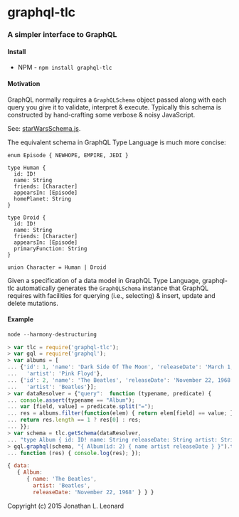 # graphql-tlc

### A simpler interface to GraphQL

#### Install

* NPM - `npm install graphql-tlc` 

#### Motivation

GraphQL normally requires a `GraphQLSchema` object passed along with each query
you give it to validate, interpret & execute. Typically this schema is constructed
by hand-crafting some verbose & noisy JavaScript.

See: [starWarsSchema.js](https://github.com/graphql/graphql-js/blob/master/src/__tests__/starWarsSchema.js).

The equivalent schema in GraphQL Type Language is much more concise:
```
enum Episode { NEWHOPE, EMPIRE, JEDI }

type Human {
  id: ID!
  name: String
  friends: [Character]
  appearsIn: [Episode]
  homePlanet: String
}

type Droid {
  id: ID!
  name: String
  friends: [Character]
  appearsIn: [Episode]
  primaryFunction: String
}

union Character = Human | Droid
```

Given a specification of a data model in GraphQL Type Language, graphql-tlc automatically
generates the `GraphQLSchema` instance that GraphQL requires with
facilities for querying (i.e., selecting) & insert, update and delete mutations.

#### Example

```javascript
node --harmony-destructuring

> var tlc = require('graphql-tlc');
> var gql = require('graphql');
> var albums = [
... {'id': 1, 'name': 'Dark Side Of The Moon', 'releaseDate': 'March 1, 1973',
...   'artist': 'Pink Floyd'},
... {'id': 2, 'name': 'The Beatles', 'releaseDate': 'November 22, 1968',
...   'artist': 'Beatles'}];
> var dataResolver = {"query":  function (typename, predicate) {
... console.assert(typename == "Album");
... var [field, value] = predicate.split("=");
... res = albums.filter(function(elem) { return elem[field] == value; });
... return res.length == 1 ? res[0] : res;
... }};
> var schema = tlc.getSchema(dataResolver,
... "type Album { id: ID! name: String releaseDate: String artist: String }");
> gql.graphql(schema, "{ Album(id: 2) { name artist releaseDate } }").then(
... function (res) { console.log(res); });

{ data: 
   { Album: 
      { name: 'The Beatles',
        artist: 'Beatles',
        releaseDate: 'November 22, 1968' } } }

```

Copyright (c) 2015 Jonathan L. Leonard

